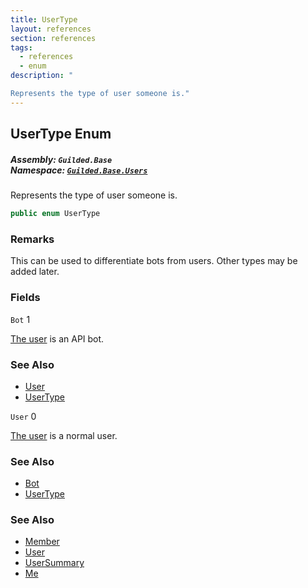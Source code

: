 ```yaml
---
title: UserType
layout: references
section: references
tags:
  - references
  - enum
description: "

Represents the type of user someone is."
---
```


## UserType Enum
##### **Assembly:** `Guilded.Base`<br/>**Namespace:** [`Guilded.Base.Users`](Guilded.Base.Users 'Guilded.Base.Users')

Represents the type of user someone is.

```csharp
public enum UserType
```

### Remarks
  
This can be used to differentiate bots from users. Other types may be added later.
### Fields

<a name='Guilded.Base.Users.UserType.Bot'></a>

`Bot` 1

[The user](User 'Guilded.Base.Users.User') is an API bot.

### See Also
- [User](UserType#Guilded.Base.Users.UserType.User 'Guilded.Base.Users.UserType.User')
- [UserType](UserType 'Guilded.Base.Users.UserType')

<a name='Guilded.Base.Users.UserType.User'></a>

`User` 0

[The user](User 'Guilded.Base.Users.User') is a normal user.

### See Also
- [Bot](UserType#Guilded.Base.Users.UserType.Bot 'Guilded.Base.Users.UserType.Bot')
- [UserType](UserType 'Guilded.Base.Users.UserType')

### See Also
- [Member](Member 'Guilded.Base.Servers.Member')
- [User](User 'Guilded.Base.Users.User')
- [UserSummary](UserSummary 'Guilded.Base.Users.UserSummary')
- [Me](Me 'Guilded.Base.Users.Me')
